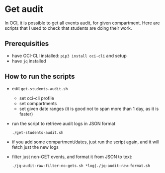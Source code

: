 Get audit
=========
In OCI, it is possible to get all events audit, for given compartment.
Here are scripts that I used to check that students are doing their work.


Prerequisities
--------------
- have OCI-CLI installed: `pip3 install oci-cli` and setup
- have `jq` installed


How to run the scripts
----------------------
- edit `get-students-audit.sh`
  - set oci-cli profile
  - set compartments
  - set given date ranges (it is good not to span more than 1 day, as it is faster)
- run the script to retrieve audit logs in JSON format

    ```
    ./get-students-audit.sh
    ```

- if you add some compartment/dates, just run the script again, and it will fetch just the new logs
- filter just non-GET events, and format it from JSON to text:

    ```
    ./jq-audit-raw-filter-no-gets.sh *log|./jq-audit-raw-format.sh
    ```
